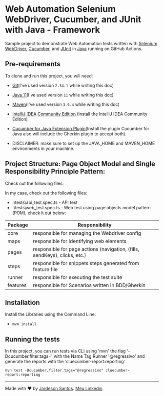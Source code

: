 # Web Automation Selenium WebDriver, Cucumber, and JUnit with Java - Framework

Sample project to demonstrate Web Automation tests written with [Selenium WebDriver](https://www.selenium.dev/documentation/webdriver/getting_started/install_library/), [Cucumber](https://cucumber.io/docs/installation/java/#maven), and [JUnit](https://cucumber.io/docs/installation/java/#junit-5-integration) in [Java](https://www.oracle.com/java/technologies/downloads/#java11) running on GitHub Actions.

## Pre-requirements

To clone and run this project, you will need:

- [Git](https://git-scm.com/downloads)(I've used version `2.34.1` while writing this doc)
- [Java 11](https://jdk.java.net/java-se-ri/11-MR2)(I've used version `11` while writing this doc)
- [Maven](https://maven.apache.org/download.cgi)(I've used version `3.9.4` while writing this doc)
- [IntelliJ IDEA Community Edition
](https://www.jetbrains.com/idea/download/download-thanks.html?platform=windows&code=IIC)(Install the IntelliJ IDEA Community Edition)
- [Cucumber for Java Extension Plugin](https://plugins.jetbrains.com/plugin/7212-cucumber-for-java)(Install the plugin Cucumber for Java also will include the Gherkin plugin to accept both).

- DISCLAIMER: make sure to set up the JAVA_HOME and MAVEN_HOME environments in your machine.

## Project Structure: Page Object Model and Single Responsibility Principle Pattern:

Check out the following files:
    
In my case, check out the following files:
  - .\tests\api_test.spec.ts - API test
  - .\tests\web_test.spec.ts - Web test using page objects model pattern (POM), check it out below:


| Package  | Responsibility                                                          |
|----------|----------------------------------------------------------------------------|
| core     | responsible for managing the Webdriver config                              |
| maps     | responsible for identifying web elements                                   |
| pages    | responsible for page actions (navigation, (fills, sendKeys), clicks, etc.) |
| steps    | responsible for snippets steps generated from feature file                 |
| runner   | responsible for executing the test suite                                   |
| features | responsible for Scenarios written in BDD/Gherkin                           |

  
## Installation

Install the Libraries using the Command Line:

- `mvn install`
  
## Running the tests

In this project, you can run tests via CLI using 'mvn' the flag '-Dcucumber.filter.tags=' with the Name Tag Runner '@regressivo'
and generate the reports with the 'cluecumber-report:reporting'

`mvn test -Dcucumber.filter.tags="@regressivo" cluecumber-report:reporting`
___

Made with ❤️ by [Jardeson Santos](https://github.com/JarDeVSon). [Meu Linkedin](https://www.linkedin.com/in/jardeson-santosqa).
